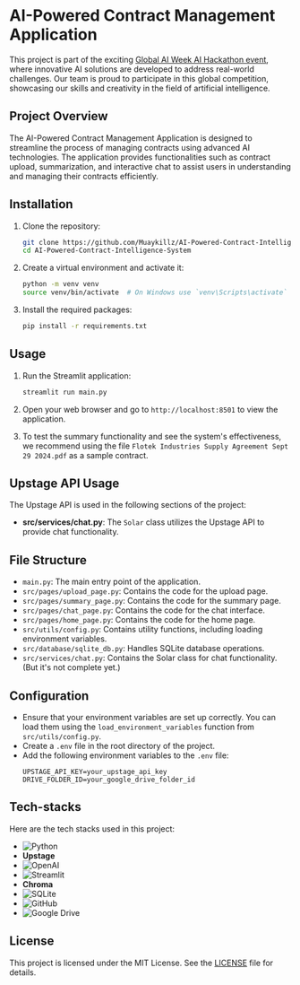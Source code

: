 # AI-Powered Contract Management Application

This project is part of the exciting [Global AI Week AI Hackathon event](https://www.upstage.ai/global-ai-week-ai-hackathon), where innovative AI solutions are developed to address real-world challenges. Our team is proud to participate in this global competition, showcasing our skills and creativity in the field of artificial intelligence.

## Project Overview

The AI-Powered Contract Management Application is designed to streamline the process of managing contracts using advanced AI technologies. The application provides functionalities such as contract upload, summarization, and interactive chat to assist users in understanding and managing their contracts efficiently.

## Installation

1. Clone the repository:
    ```sh
    git clone https://github.com/Muaykillz/AI-Powered-Contract-Intelligence-System.git
    cd AI-Powered-Contract-Intelligence-System
    ```

2. Create a virtual environment and activate it:
    ```sh
    python -m venv venv
    source venv/bin/activate  # On Windows use `venv\Scripts\activate`
    ```

3. Install the required packages:
    ```sh
    pip install -r requirements.txt
    ```

## Usage

1. Run the Streamlit application:
    ```sh
    streamlit run main.py
    ```

2. Open your web browser and go to `http://localhost:8501` to view the application.
3. To test the summary functionality and see the system's effectiveness, we recommend using the file `Flotek Industries Supply Agreement Sept 29 2024.pdf` as a sample contract.

## Upstage API Usage

The Upstage API is used in the following sections of the project:
- **src/services/chat.py**: The `Solar` class utilizes the Upstage API to provide chat functionality.

## File Structure

- `main.py`: The main entry point of the application.
- `src/pages/upload_page.py`: Contains the code for the upload page.
- `src/pages/summary_page.py`: Contains the code for the summary page.
- `src/pages/chat_page.py`: Contains the code for the chat interface.
- `src/pages/home_page.py`: Contains the code for the home page.
- `src/utils/config.py`: Contains utility functions, including loading environment variables.
- `src/database/sqlite_db.py`: Handles SQLite database operations.
- `src/services/chat.py`: Contains the Solar class for chat functionality. (But it's not complete yet.)

## Configuration

- Ensure that your environment variables are set up correctly. You can load them using the `load_environment_variables` function from `src/utils/config.py`.
- Create a `.env` file in the root directory of the project.
- Add the following environment variables to the `.env` file:
  ```
  UPSTAGE_API_KEY=your_upstage_api_key
  DRIVE_FOLDER_ID=your_google_drive_folder_id
  ```

## Tech-stacks

Here are the tech stacks used in this project:

- ![Python](https://img.shields.io/badge/-Python-3776AB?style=flat-square&logo=Python&logoColor=white) 
- **Upstage**
- ![OpenAI](https://img.shields.io/badge/-OpenAI-412991?style=flat-square&logo=OpenAI&logoColor=white)
- ![Streamlit](https://img.shields.io/badge/-Streamlit-FF4B4B?style=flat-square&logo=Streamlit&logoColor=white)
- **Chroma**
- ![SQLite](https://img.shields.io/badge/-SQLite-003B57?style=flat-square&logo=SQLite&logoColor=white)
- ![GitHub](https://img.shields.io/badge/-GitHub-181717?style=flat-square&logo=GitHub&logoColor=white)
- ![Google Drive](https://img.shields.io/badge/-Google%20Drive-4285F4?style=flat-square&logo=Google%20Drive&logoColor=white)

## License

This project is licensed under the MIT License. See the [LICENSE](LICENSE) file for details.
